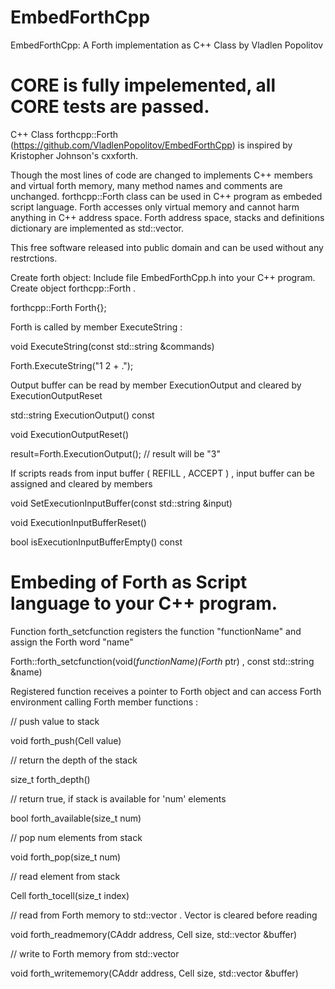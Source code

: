 # EmbedForthCpp

EmbedForthCpp: A Forth implementation as C++ Class by Vladlen Popolitov 


CORE is fully impelemented, all CORE tests are passed.
==============================================
C++ Class forthcpp::Forth (https://github.com/VladlenPopolitov/EmbedForthCpp) 
is inspired by Kristopher Johnson's cxxforth. 

Though the most lines of code are changed to implements C++ members and virtual 
forth memory, many method names and comments are unchanged. forthcpp::Forth class
can be used in C++ program as embeded script language. Forth accesses only virtual memory
and cannot harm anything in C++ address space. Forth address space, stacks and definitions
dictionary are implemented as std::vector.

This free software released into public domain and can be used without any restrctions.

 Create forth object:
 Include file EmbedForthCpp.h into your C++ program. Create object forthcpp::Forth .

  forthcpp::Forth Forth{};

 Forth is called by member ExecuteString :

  void ExecuteString(const std::string &commands)

   Forth.ExecuteString("1 2 + .");

 Output buffer can be read by member  ExecutionOutput and cleared by ExecutionOutputReset

  std::string ExecutionOutput() const

  void ExecutionOutputReset()

  result=Forth.ExecutionOutput();   // result will be "3"

 If scripts reads from input buffer ( REFILL , ACCEPT ) , input buffer can be assigned and cleared by members

  void SetExecutionInputBuffer(const std::string &input)

  void ExecutionInputBufferReset()

  bool isExecutionInputBufferEmpty() const 

 Embeding of Forth as Script language to your C++ program.
========================================================== 

  Function forth_setcfunction registers the function "functionName" and assign the Forth word "name"

  Forth::forth_setcfunction(void(*functionName)(Forth* ptr) , const std::string &name) 

  Registered function receives a pointer to Forth object and can access Forth environment 
  calling Forth member functions :

  // push value to stack

  void forth_push(Cell value)
 
 // return the depth of the stack
 
 size_t forth_depth()

  // return true, if stack is available for 'num' elements
 
 bool forth_available(size_t num) 

  // pop num elements from stack

  void forth_pop(size_t num)

  // read element from stack

  Cell forth_tocell(size_t index)

  // read from Forth memory to std::vector . Vector is cleared before reading

  void forth_readmemory(CAddr address, Cell size, std::vector<char> &buffer)

  // write to Forth memory from std::vector

  void forth_writememory(CAddr address, Cell size, std::vector<char> &buffer)


